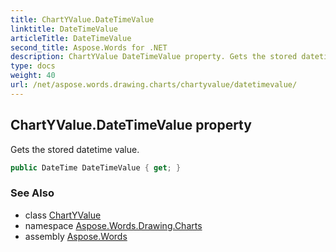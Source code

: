 ```yaml
---
title: ChartYValue.DateTimeValue
linktitle: DateTimeValue
articleTitle: DateTimeValue
second_title: Aspose.Words for .NET
description: ChartYValue DateTimeValue property. Gets the stored datetime value in C#.
type: docs
weight: 40
url: /net/aspose.words.drawing.charts/chartyvalue/datetimevalue/
---
```

## ChartYValue.DateTimeValue property

Gets the stored datetime value.

```csharp
public DateTime DateTimeValue { get; }
```

### See Also

* class [ChartYValue](../)
* namespace [Aspose.Words.Drawing.Charts](../../../aspose.words.drawing.charts/)
* assembly [Aspose.Words](../../../)
